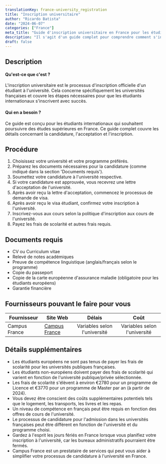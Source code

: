 ```yaml
---
translationKey: france-university_registration
title: "Inscription universitaire"
author: "Ricardo Batista"
date: "2024-06-07"
categories: ["France"]
meta_title: "Guide d'inscription universitaire en France pour les étudiants internationaux"
description: "Il s'agit d'un guide complet pour comprendre comment s'inscrire en tant qu'étudiant international dans une université française, y compris les étapes, les exigences et les frais."
draft: false
---
```



## Description
#### Qu'est-ce que c'est ?
L'inscription universitaire est le processus d'inscription officielle d'un étudiant à l'université. Cela concerne spécifiquement les universités françaises et couvre les étapes nécessaires pour que les étudiants internationaux s'inscrivent avec succès.
#### Qui en a besoin ?
Ce guide est conçu pour les étudiants internationaux qui souhaitent poursuivre des études supérieures en France. Ce guide complet couvre les détails concernant la candidature, l'acceptation et l'inscription.

## Procédure
1. Choisissez votre université et votre programme préférés.
2. Préparez les documents nécessaires pour la candidature (comme indiqué dans la section 'Documents requis').
3. Soumettez votre candidature à l'université respective.
4. Si votre candidature est approuvée, vous recevrez une lettre d'acceptation de l'université.
5. Après avoir reçu la lettre d'acceptation, commencez le processus de demande de visa.
6. Après avoir reçu le visa étudiant, confirmez votre inscription à l'université.
7. Inscrivez-vous aux cours selon la politique d'inscription aux cours de l'université.
8. Payez les frais de scolarité et autres frais requis.

## Documents requis
- CV ou Curriculum vitae
- Relevé de notes académiques
- Preuve de compétence linguistique (anglais/français selon le programme)
- Copie du passeport
- Copie de la carte européenne d'assurance maladie (obligatoire pour les étudiants européens)
- Garantie financière

## Fournisseurs pouvant le faire pour vous

| Fournisseur        |     Site Web     |     Délais    |       Coût      |
| --------------- | --------------- |  :-------------: | :-------------: |
| Campus France   |  [Campus France](http://www.usa.campusfrance.org/)  |   Variables selon l'université  |  Variables selon l'université  |

## Détails supplémentaires
- Les étudiants européens ne sont pas tenus de payer les frais de scolarité pour les universités publiques françaises.
- Les étudiants non-européens doivent payer des frais de scolarité qui varient en fonction de l'université publique/privée sélectionnée.
- Les frais de scolarité s'élèvent à environ €2780 pour un programme de Licence et €3770 pour un programme de Master par an (à partir de 2024).
- Vous devez être conscient des coûts supplémentaires potentiels tels que le logement, les transports, les livres et les repas.
- Un niveau de compétence en français peut être requis en fonction des offres de cours de l'université.
- Le processus de candidature pour l'admission dans les universités françaises peut être différent en fonction de l'université et du programme choisi.
- Gardez à l'esprit les jours fériés en France lorsque vous planifiez votre inscription à l'université, car les bureaux administratifs pourraient être fermés.
- Campus France est un prestataire de services qui peut vous aider à simplifier votre processus de candidature à l'université en France.